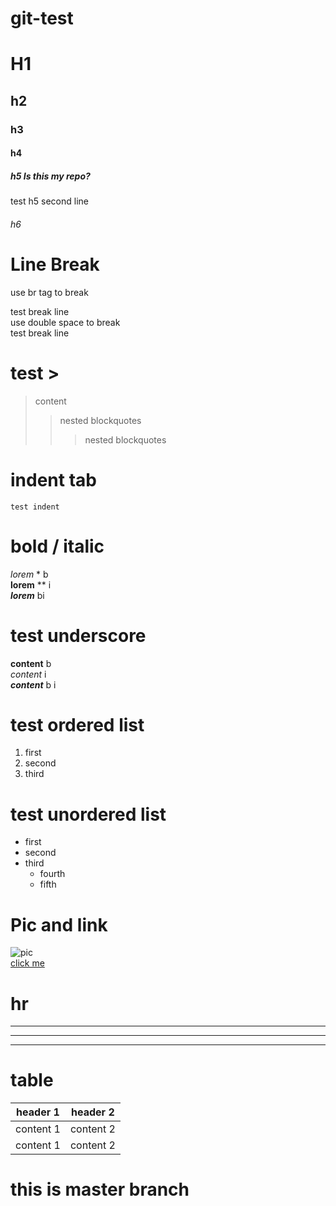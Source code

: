 # git-test
# H1
## h2 
### h3
#### h4
##### h5 Is this my repo?
test h5 second line
###### h6

# Line Break
use br tag to break <br>  


test break line  
use double space to break  
test break line  

# test > 
> content
>> nested blockquotes
>>> nested blockquotes

    
# indent tab
    test indent

# bold / italic
*lorem* *    b  
**lorem** ** i   
***lorem*** bi 

# test underscore
__content__ b  
_content_ i  
___content___ b i

# test ordered list
1. first
2. second
3. third

# test unordered list
+ first
+ second
+ third
    + fourth
    + fifth

# Pic and link
![pic](https://www.techtalkthai.com/wp-content/uploads/2019/11/new-microsoft-edge-logo.jpg)  <br>
[click me](https://www.google.co.th/) 

# hr
***
---
______

# table
| header 1 | header 2 |
-|-
| content 1 | content 2 |
| content 1 | content 2 |

# this is master branch